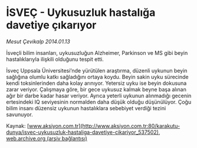 # İSVEÇ - Uykusuzluk hastalığa davetiye çıkarıyor

*Mesut Çevikalp 2014.01.13*

<div class="pNewsDetailMainContent" itemprop="articleBody">
 <p>
  İsveçli bilim insanları, uykusuzluğun Alzheimer, Parkinson ve MS gibi beyin hastalıklarıyla ilişkili olduğunu tespit etti.
 </p>
 <p>
  İsveç Uppsala Üniversitesi’nde yürütülen araştırma, düzenli uykunun beyin sağlığına olumlu katkı sağladığını ortaya koydu. Beyin sakin uyku sürecinde kendi toksinlerinden daha kolay arınıyor. Yetersiz uyku ise beyin dokusuna zarar veriyor. Çalışmaya göre, bir gece uykusuz kalmak beyne başa alınan ağır bir darbe kadar hasar veriyor. Ayrıca yeterli uykunun alınmadığı gecenin ertesindeki IQ seviyesinin normalden daha düşük olduğu düşünülüyor. Çoğu bilim insanı düzensiz uykunun hastalıklara sebebiyet verdiği tezini savunuyor.
 </p>
</div>


Kaynak: [www.aksiyon.com.tr](http://www.aksiyon.com.tr:80/karakutu-dunya/isvec-uykusuzluk-hastaliga-davetiye-cikariyor_537502), [web.archive.org (arşiv bağlantısı)](http://web.archive.org/web/20150615025601/http://www.aksiyon.com.tr:80/karakutu-dunya/isvec-uykusuzluk-hastaliga-davetiye-cikariyor_537502)
